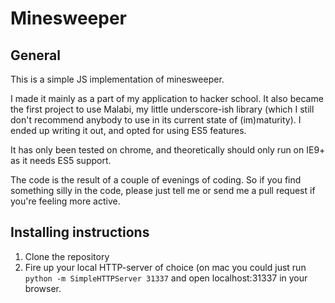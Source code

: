 Minesweeper
===========

General
-------
This is a simple JS implementation of minesweeper.

I made it mainly as a part of my application to hacker school. It also became the first project to use Malabi, my little underscore-ish library (which I still don't recommend anybody to use in its current state of (im)maturity). I ended up writing it out, and opted for using ES5 features.

It has only been tested on chrome, and theoretically should only run on IE9+ as it needs ES5 support.

The code is the result of a couple of evenings of coding. So if you find something silly in the code, please just tell me or send me a pull request if you're feeling more active.

Installing instructions
-----------------------
1. Clone the repository
2. Fire up your local HTTP-server of choice (on mac you could just run `python -m SimpleHTTPServer 31337` and open localhost:31337 in your browser.


